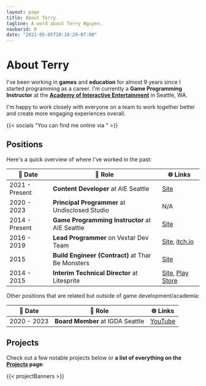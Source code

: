 ```yaml
---
layout: page
title: About Terry
tagline: A word about Terry Nguyen.
navbarid: 0
date: "2021-05-05T20:18:29-07:00"
---
```


# About Terry

I've been working in **games** and **education** for almost 9 years since I
started programming as a career. I'm currently a **Game Programming Instructor**
at the [**Academy of Interactive Entertainment**](https://seattle.aie.edu/) in
Seattle, WA.

I'm happy to work closely with everyone on a team to work together better and
create more engaging experiences overall.

{{< socials "You can find me online via " >}}

## Positions

Here's a quick overview of where I've worked in the past:

:calendar: Date | :office: Role                                     | :globe_with_meridians: Links
----------------|---------------------------------------------------|--------------------------------------------------------------------------------------------------------------------------
2021 - Present  | **Content Developer** at AIE Seattle              | [Site](https://seattle.aie.edu)
2020 - 2023     | **Principal Programmer** at Undisclosed Studio    | N/A
2014 - Present  | **Game Programming Instructor** at AIE Seattle    | [Site](https://seattle.aie.edu)
2016 - 2019     | **Lead Programmer** on Vextar Dev Team            | [Site](https://vextar.xyz/), [itch.io](https://vextardevteam.itch.io/vextar)
2015            | **Build Engineer (Contract)** at Thar Be Monsters | [Site](https://thar-be-monsters.tumblr.com/)
2014 - 2015     | **Interim Technical Director** at Litesprite      | [Site](https://litesprite.com/), [Play Store](https://play.google.com/store/apps/details?id=com.litesprite.sinaspritepro)

Other positions that are related but outside of game development/academia:

:calendar: Date | :office: Role                    | :globe_with_meridians: Links
----------------|----------------------------------|--------------------------------------------------------
2020 - 2023     | **Board Member** at IGDA Seattle | [YouTube](https://www.youtube.com/c/IGDASeattle/videos)

## Projects

Check out a few notable projects below or **a list of everything on the [Projects](/projects/) page**:

{{< projectBanners >}}
